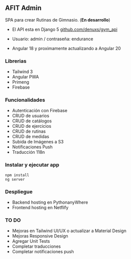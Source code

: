 ## AFIT Admin

SPA para crear Rutinas de Gimnasio. (**En desarrollo**)

- El API esta en Django 5 [github.com/denuxs/gym_api](https://github.com/denuxs/gym_api)
- Usuario: admin / contraseña: endurance

- Angular 18 y proximamente actualizando a Angular 20

### Librerias

- Tailwind 3
- Angular PWA
- Primeng
- Firebase

### Funcionalidades

- Autenticación con Firebase
- CRUD de usuarios
- CRUD de catálogos
- CRUD de ejercicios
- CRUD de rutinas
- CRUD de medidas
- Subida de Imágenes a S3
- Notificaciones Push
- Traducción 118n

### Instalar y ejecutar app

```
npm install
ng server
```

### Despliegue

- Backend hosting en PythonanyWhere
- Frontend hosting en Netflify

### TO DO

- Mejoras en Tailwind UI/UX o actualizar a Material Design
- Mejoras Responsive Design
- Agregar Unit Tests
- Completar traducciones
- Completar notificaciones push
